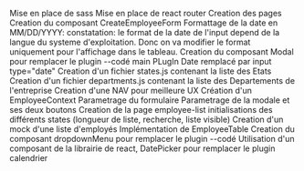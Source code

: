 Mise en place de sass
Mise en place de react router
Creation des pages
Creation du composant CreateEmployeeForm
Formattage de la date en MM/DD/YYYY: constatation: le format de la date de l'input depend de la langue du systeme d'exploitation.
    Donc on va modifier le format uniquement pour l'affichage dans le tableau.
Creation du composant Modal pour remplacer le plugin --codé main
PLugIn Date remplacé par input type="date"
Creation d'un fichier states.js contenant la liste des Etats
Creation d'un fichier departments.js contenant la liste des Departements de l'entreprise
Creation d'une NAV pour meilleure UX
Création d'un EmployeeContext
Parametrage du formulaire
Parametrage de la modale et ses deux boutons
Creation de la page employee-list
initialisations des différents states (longueur de liste, recherche, liste visible)
Creation d'un mock d'une liste d'employés
Implémentation de EmployeeTable
Creation du composant dropdownMenu pour remplacer le plugin --codé Utilisation d'un composant de la librairie de react, DatePicker pour remplacer le plugin calendrier

